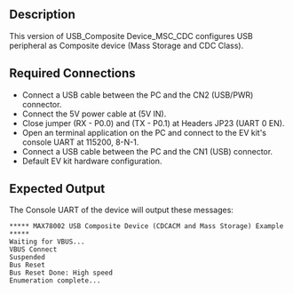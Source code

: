 ## Description

This version of USB_Composite Device_MSC_CDC configures USB peripheral as Composite device (Mass Storage and CDC Class).

## Required Connections

-   Connect a USB cable between the PC and the CN2 (USB/PWR) connector.
-   Connect the 5V power cable at (5V IN).
-   Close jumper (RX - P0.0) and (TX - P0.1) at Headers JP23 (UART 0 EN).
-   Open an terminal application on the PC and connect to the EV kit's console UART at 115200, 8-N-1.
-   Connect a USB cable between the PC and the CN1 (USB) connector.
-   Default EV kit hardware configuration.


## Expected Output

The Console UART of the device will output these messages:

```
***** MAX78002 USB Composite Device (CDCACM and Mass Storage) Example *****
Waiting for VBUS...
VBUS Connect
Suspended
Bus Reset
Bus Reset Done: High speed
Enumeration complete...
